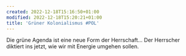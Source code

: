 ```yaml
---
created: 2022-12-18T15:16:50+01:00
modified: 2022-12-18T15:20:21+01:00
title: 'Grüner Kolonialismus #POL'
---
```


Die grüne Agenda ist eine neue Form der Herrschaft... Der Herrscher diktiert ins jetzt, wie wir mit Energie umgehen sollen.
